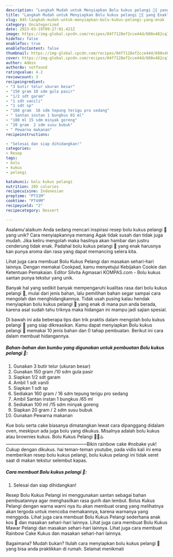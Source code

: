 ```yaml
---
description: "Langkah Mudah untuk Menyiapkan Bolu kukus pelangi 🌈{ yang Enak"
title: "Langkah Mudah untuk Menyiapkan Bolu kukus pelangi 🌈{ yang Enak"
slug: 845-langkah-mudah-untuk-menyiapkan-bolu-kukus-pelangi-yang-enak
category: Uncategorized
date: 2023-03-19T09:27:01.421Z
image: https://img-global.cpcdn.com/recipes/04f7128ef2cce44d/680x482cq70/bolu-kukus-pelangi-foto-resep-utama.jpg
hideToc: false
enableToc: true
enableTocContent: false
thumbnail: https://img-global.cpcdn.com/recipes/04f7128ef2cce44d/680x482cq70/bolu-kukus-pelangi-foto-resep-utama.jpg
cover: https://img-global.cpcdn.com/recipes/04f7128ef2cce44d/680x482cq70/bolu-kukus-pelangi-foto-resep-utama.jpg
author: Admin
authorAv: notfound
ratingvalue: 4.2
reviewcount: 3
recipeingredient:
- "3 butir telur ukuran besar"
- "150 gram 10 sdm gula pasir"
- "1/2 sdt garam"
- "1 sdt vanili"
- "1 sdt sp"
- "160 gram  16 sdm tepung terigu pro sedang"
- " Santan instan 1 bungkus 65 ml"
- "100 ml 15 sdm minyak goreng"
- "20 gram  2 sdm susu bubuk"
- " Pewarna makanan"
recipeinstructions:

- "Selesai dan siap dihidangkan!"
categories:
- Resep
tags:
- bolu
- kukus
- pelangi

katakunci: bolu kukus pelangi 
nutrition: 265 calories
recipecuisine: Indonesian
preptime: "PT31M"
cooktime: "PT49M"
recipeyield: "2"
recipecategory: Dessert

---
```



Asalamu'alaikum Anda sedang mencari inspirasi resep bolu kukus pelangi 🌈 yang unik? Cara menyiapkannya memang Agak tidak susah dan tidak juga mudah. Jika keliru mengolah maka hasilnya akan hambar dan justru cenderung tidak enak. Padahal bolu kukus pelangi 🌈 yang enak harusnya kan punya aroma dan rasa yang dapat memancing selera kita.


Lihat juga cara membuat Bolu Kukus Pelangi dan masakan sehari-hari lainnya. Dengan memakai Cookpad, kamu menyetujui Kebijakan Cookie dan Ketentuan Pemakaian. Editor Silvita Agmasari KOMPAS.com - Bolu kukus santan punya tekstur yang unik.

Banyak hal yang sedikit banyak mempengaruhi kualitas rasa dari bolu kukus pelangi 🌈, mulai dari jenis bahan, lalu pemilihan bahan segar sampai cara mengolah dan menghidangkannya. Tidak usah pusing kalau hendak menyiapkan bolu kukus pelangi 🌈 yang enak di mana pun anda berada, karena asal sudah tahu triknya maka hidangan ini mampu jadi sajian spesial.


Di bawah ini ada beberapa tips dan trik praktis dalam mengolah bolu kukus pelangi 🌈 yang siap dikreasikan. Kamu dapat menyiapkan Bolu kukus pelangi 🌈 memakai 10 jenis bahan dan 0 tahap pembuatan. Berikut ini cara dalam membuat hidangannya.

<!--inarticleads1-->

##### Bahan-bahan dan bumbu yang digunakan untuk pembuatan Bolu kukus pelangi 🌈:

1. Gunakan 3 butir telur (ukuran besar)
1. Gunakan 150 gram /10 sdm gula pasir
1. Siapkan 1/2 sdt garam
1. Ambil 1 sdt vanili
1. Siapkan 1 sdt sp
1. Sediakan 160 gram / 16 sdm tepung terigu pro sedang
1. Ambil  Santan instan 1 bungkus /65 ml
1. Sediakan 100 ml /15 sdm minyak goreng
1. Siapkan 20 gram / 2 sdm susu bubuk
1. Gunakan  Pewarna makanan


Kue bolu serta cake biasanya dimatangkan lewat cara dipanggang didalam oven, meskipun ada juga bolu yang dikukus. Misalnya adalah bolu kukus atau brownies kukus. Bolu Kukus Pelangi 🌈🍰♨️⠀⠀⠀⠀⠀⠀⠀⠀——————————————————Bikin rainbow cake #nobake yuk! Cukup dengan dikukus. hai teman-teman youtube, pada vidio kali ini ema memberikan resep bolu kukus pelangi, bolu kukus pelangi ini tidak seret saat di makan tekstur selembut kapas. 

<!--inarticleads2-->

##### Cara membuat Bolu kukus pelangi 🌈:


1. Selesai dan siap dihidangkan!

Resep Bolu Kukus Pelangi ini menggunakan santan sebagai bahan pembuatannya agar menghasilkan rasa gurih dan lembut. Bolus Kukus Pelangi dengan warna warni nya itu akan membuat orang yang melihatnya akan tergoda untuk mencoba memakannya, karena warnanya yang menggoda. Lihat juga cara membuat Bolu Kukus Pelangi sederhana anak kos 🌈 dan masakan sehari-hari lainnya. Lihat juga cara membuat Bolu Kukus Mawar Pelangi dan masakan sehari-hari lainnya. Lihat juga cara membuat Rainbow Cake Kukus dan masakan sehari-hari lainnya. 

Bagaimana? Mudah bukan? Itulah cara menyiapkan bolu kukus pelangi 🌈 yang bisa anda praktikkan di rumah. Selamat menikmati
